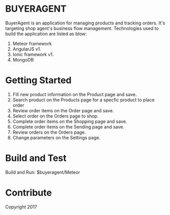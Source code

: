 # BUYERAGENT
BuyerAgent is an application for managing products and tracking orders. It's targeting shop agent's business flow management.
Technologies used to build the application are listed as blow:
1. Meteor framework
2. AngularJS v1.
3. Ionic framework v1.
4. MongoDB 

# Getting Started
1. Fill new product information on the Product page and save.
2. Search product on the Products page for a specfic product to place order
3. Review order items on the Order page and save.
4. Select order on the Orders page to shop.
5. Complete order items on the Shopping page and save.
6. Complete order items on the Sending page and save.
7. Review orders on the Orders page.
8. Change parameters on the Settings page.

# Build and Test
Build and Run:
$buyeragent/Meteor

# Contribute
Copyright 2017